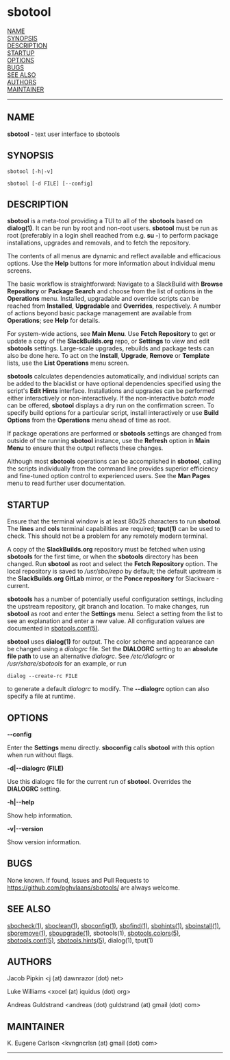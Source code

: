 # sbotool

[NAME](#name)\
[SYNOPSIS](#synopsis)\
[DESCRIPTION](#description)\
[STARTUP](#startup)\
[OPTIONS](#options)\
[BUGS](#bugs)\
[SEE ALSO](#see-also)\
[AUTHORS](#authors)\
[MAINTAINER](#maintainer)

------------------------------------------------------------------------

## NAME

**sbotool** - text user interface to sbotools

## SYNOPSIS

    sbotool [-h|-v]

    sbotool [-d FILE] [--config]

## DESCRIPTION

**sbotool** is a meta-tool providing a TUI to all of the **sbotools**
based on **dialog(1)**. It can be run by root and non-root users.
**sbotool** must be run as root (preferably in a login shell reached
from e.g. **su -**) to perform package installations, upgrades and
removals, and to fetch the repository.

The contents of all menus are dynamic and reflect available and
efficacious options. Use the **Help** buttons for more information about
individual menu screens.

The basic workflow is straightforward: Navigate to a SlackBuild with
**Browse Repository** or **Package Search** and choose from the list of
options in the **Operations** menu. Installed, upgradable and override
scripts can be reached from **Installed**, **Upgradable** and
**Overrides**, respectively. A number of actions beyond basic package
management are available from **Operations**; see **Help** for details.

For system-wide actions, see **Main Menu**. Use **Fetch Repository** to
get or update a copy of the **SlackBuilds.org** repo, or **Settings** to
view and edit **sbotools** settings. Large-scale upgrades, rebuilds and
package tests can also be done here. To act on the **Install**,
**Upgrade**, **Remove** or **Template** lists, use the **List
Operations** menu screen.

**sbotools** calculates dependencies automatically, and individual
scripts can be added to the blacklist or have optional dependencies
specified using the script's **Edit Hints** interface. Installations and
upgrades can be performed either interactively or non-interactively. If
the non-interactive *batch mode* can be offered, **sbotool** displays a
dry run on the confirmation screen. To specify build options for a
particular script, install interactively or use **Build Options** from
the **Operations** menu ahead of time as root.

If package operations are performed or **sbotools** settings are changed
from outside of the running **sbotool** instance, use the **Refresh**
option in **Main Menu** to ensure that the output reflects these
changes.

Although most **sbotools** operations can be accomplished in
**sbotool**, calling the scripts individually from the command line
provides superior efficiency and fine-tuned option control to
experienced users. See the **Man Pages** menu to read further user
documentation.

## STARTUP

Ensure that the terminal window is at least 80x25 characters to run
**sbotool**. The **lines** and **cols** terminal capabilities are
required; **tput(1)** can be used to check. This should not be a problem
for any remotely modern terminal.

A copy of the **SlackBuilds.org** repository must be fetched when using
**sbotools** for the first time, or when the **sbotools** directory has
been changed. Run **sbotool** as root and select the **Fetch
Repository** option. The local repository is saved to */usr/sbo/repo* by
default; the default upstream is the **SlackBuilds.org GitLab** mirror,
or the **Ponce repository** for Slackware -current.

**sbotools** has a number of potentially useful configuration settings,
including the upstream repository, git branch and location. To make
changes, run **sbotool** as root and enter the **Settings** menu. Select
a setting from the list to see an explanation and enter a new value. All
configuration values are documented in [sbotools.conf(5)](sbotools.conf.5.md).

**sbotool** uses **dialog(1)** for output. The color scheme and
appearance can be changed using a *dialogrc* file. Set the **DIALOGRC**
setting to an **absolute file path** to use an alternative *dialogrc*.
See */etc/dialogrc* or */usr/share/sbotools* for an example, or run

    dialog --create-rc FILE

to generate a default *dialogrc* to modify. The **\--dialogrc** option
can also specify a file at runtime.

## OPTIONS

**\--config**

Enter the **Settings** menu directly. **sboconfig** calls **sbotool**
with this option when run without flags.

**-d\|\--dialogrc (FILE)**

Use this dialogrc file for the current run of **sbotool**. Overrides the
**DIALOGRC** setting.

**-h\|\--help**

Show help information.

**-v\|\--version**

Show version information.

## BUGS

None known. If found, Issues and Pull Requests to
<https://github.com/pghvlaans/sbotools/> are always welcome.

## SEE ALSO

[sbocheck(1)](sbocheck.1.md), [sboclean(1)](sboclean.1.md), [sboconfig(1)](sboconfig.1.md), [sbofind(1)](sbofind.1.md), [sbohints(1)](sbohints.1.md),
[sboinstall(1)](sboinstall.1.md), [sboremove(1)](sboremove.1.md), [sboupgrade(1)](sboupgrade.1.md), sbotools(1),
[sbotools.colors(5)](sbotools.colors.5.md), [sbotools.conf(5)](sbotools.conf.5.md), [sbotools.hints(5)](sbotools.hints.5.md), dialog(1),
tput(1)

## AUTHORS

Jacob Pipkin \<j (at) dawnrazor (dot) net\>

Luke Williams \<xocel (at) iquidus (dot) org\>

Andreas Guldstrand \<andreas (dot) guldstrand (at) gmail (dot) com\>

## MAINTAINER

K. Eugene Carlson \<kvngncrlsn (at) gmail (dot) com\>

------------------------------------------------------------------------
